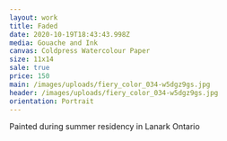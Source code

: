 ```yaml
---
layout: work
title: Faded
date: 2020-10-19T18:43:43.998Z
media: Gouache and Ink
canvas: Coldpress Watercolour Paper
size: 11x14
sale: true
price: 150
main: /images/uploads/fiery_color_034-w5dgz9gs.jpg
header: /images/uploads/fiery_color_034-w5dgz9gs.jpg
orientation: Portrait
---
```

Painted during summer residency in Lanark Ontario